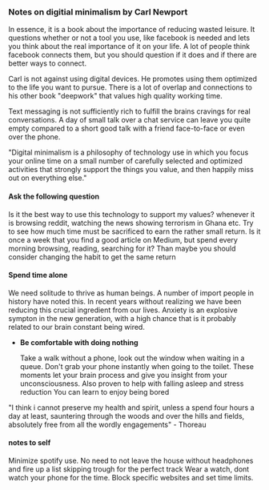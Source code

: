 ### Notes on digitial minimalism by Carl Newport

In essence, it is a book about the importance of reducing wasted leisure.
It questions whether or not a tool you use, like facebook is needed and lets you think about the real importance of it on your life.
A lot of people think facebook connects them, but you should question if it does and if there are better ways to connect.

Carl is not against using digital devices. He promotes using them optimized to the life you want to pursue.
There is a lot of overlap and connections to his other book "deepwork" that values high quality working time.

Text messaging is not sufficiently rich to fulfill the brains cravings for real conversations. A day of small talk over a chat service can 
leave you quite empty compared to a short good talk with a friend face-to-face or even over the phone.

"Digital minimalism is a philosophy of technology use in which you focus your online time on a small number of carefully selected
and optimized activities that strongly support the things you value, and then happily miss out on everything else."

#### Ask the  following question
Is it the best way to use this technology to support my values? whenever it is browsing reddit, watching the news showing terrorism in Ghana etc.
Try to see how much time must be sacrificed to earn the rather small return. Is it once a week that you find a good article on Medium, 
but spend every morning browsing, reading, searching for it? Than maybe you should consider changing the habit to get the same return

#### Spend time alone
We need solitude to thrive as human beings. A number of import people in history have noted this.
In recent years without realizing we have been reducing this crucial ingredient from our lives.
Anxiety is an explosive sympton in the new generation, with a high chance that is it probably related to our brain
constant being wired. 
- **Be comfortable with doing nothing**
 
    Take a walk without a phone, look out the window when waiting in a queue. Don't grab your phone instantly when going to the toilet.
    These moments let your brain process and give you insight from your unconsciousness. Also proven to help with falling asleep and stress reduction 
    You can learn to enjoy being bored


"I think i cannot preserve my health and spirit, unless a spend four hours a day at least, sauntering
through the woods and over the hills and fields, absolutely free from all the wordly engagements" - Thoreau

#### notes to self
Minimize spotify use. No need to not leave the house without headphones and fire up a list skipping trough for the perfect track
Wear a watch, dont watch your phone for the time.
Block specific websites and set time limits.



